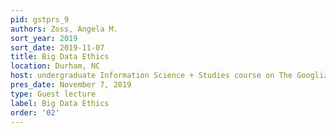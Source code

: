 ```yaml
---
pid: gstprs_9
authors: Zoss, Angela M.
sort_year: 2019
sort_date: 2019-11-07
title: Big Data Ethics
location: Durham, NC
host: undergraduate Information Science + Studies course on The Googlization of Knowledge
pres_date: November 7, 2019
type: Guest lecture
label: Big Data Ethics
order: '02'
---
```

